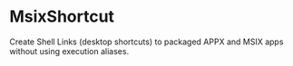 # MsixShortcut

Create Shell Links (desktop shortcuts) to packaged APPX and MSIX apps without using execution aliases.
